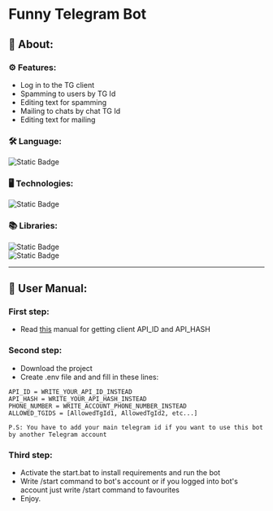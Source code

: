 # Funny Telegram Bot
## 📌 About:
### ⚙️ Features:
- Log in to the TG client
- Spamming to users by TG Id
- Editing text for spamming
- Mailing to chats by chat TG Id
- Editing text for mailing

### 🛠 Language:  
![Static Badge](https://img.shields.io/badge/Python_3.10-blue?style=for-the-badge&logo=python&logoColor=white&link=https%3A%2F%2Fwww.python.org%2F)
### 🖥 Technologies:  
![Static Badge](https://img.shields.io/badge/SQLite-Database-lightgrey?style=for-the-badge&logo=sqlite&logoColor=white&labelColor=%23003B57&link=https%3A%2F%2Fwww.sqlite.org%2F)
### 📚 Libraries:
![Static Badge](https://img.shields.io/badge/Telethon-blue?style=for-the-badge&logo=pypi&logoColor=white&link=https%3A%2F%2Fdocs.telethon.dev%2Fen%2Fstable%2F)  
![Static Badge](https://img.shields.io/badge/python--dotenv-blue?style=for-the-badge&logo=pypi&logoColor=white&link=https%3A%2F%2Fpypi.org%2Fproject%2Fpython-dotenv%2F)

____
## 📕 User Manual:
### First step:
- Read [this](https://core.telegram.org/api/obtaining_api_id) manual for getting client API_ID and API_HASH
### Second step:
- Download the project
- Create .env file and and fill in these lines:  
```
API_ID = WRITE_YOUR_API_ID_INSTEAD
API_HASH = WRITE_YOUR_API_HASH_INSTEAD
PHONE_NUMBER = WRITE_ACCOUNT_PHONE_NUMBER_INSTEAD
ALLOWED_TGIDS = [AllowedTgId1, AllowedTgId2, etc...]

P.S: You have to add your main telegram id if you want to use this bot by another Telegram account
```
### Third step:
- Activate the start.bat to install requirements and run the bot
- Write /start command to bot's account or if you logged into bot's account just write /start command to favourites
- Enjoy.

